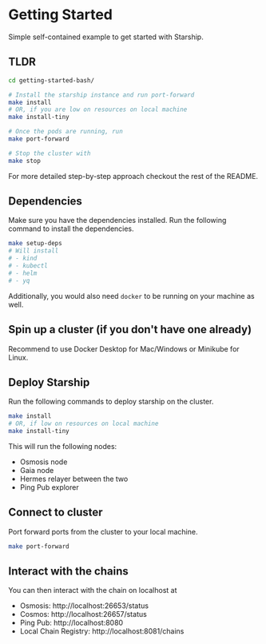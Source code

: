 # Getting Started

Simple self-contained example to get started with Starship.

## TLDR
```bash
cd getting-started-bash/

# Install the starship instance and run port-forward
make install
# OR, if you are low on resources on local machine
make install-tiny

# Once the pods are running, run
make port-forward

# Stop the cluster with
make stop
```

For more detailed step-by-step approach checkout the rest of the README.

## Dependencies
Make sure you have the dependencies installed. Run the following command to install the dependencies.
```bash
make setup-deps
# Will install
# - kind
# - kubectl
# - helm
# - yq
```

Additionally, you would also need `docker` to be running on your machine as well.

## Spin up a cluster (if you don't have one already)
Recommend to use Docker Desktop for Mac/Windows or Minikube for Linux.

## Deploy Starship
Run the following commands to deploy starship on the cluster.
```bash
make install
# OR, if low on resources on local machine
make install-tiny
```

This will run the following nodes:
* Osmosis node
* Gaia node
* Hermes relayer between the two
* Ping Pub explorer

## Connect to cluster
Port forward ports from the cluster to your local machine.
```bash
make port-forward
```

## Interact with the chains
You can then interact with the chain on localhost at
* Osmosis: http://localhost:26653/status
* Cosmos: http://localhost:26657/status
* Ping Pub: http://localhost:8080
* Local Chain Registry: http://localhost:8081/chains
